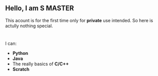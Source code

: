 Hello, I am **S MASTER**
-
This acount is for the first time only for **private** use intended.
So here is actully nothing special.
#
I can:
- **Python**
- **Java**
- The really basics of **C/C++**
- **Scratch**
